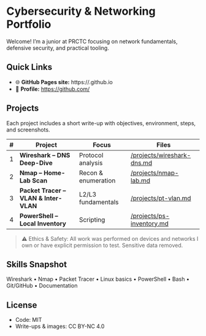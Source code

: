 # Cybersecurity & Networking Portfolio

Welcome! I’m a junior at PRCTC focusing on network fundamentals, defensive security, and practical tooling.

## Quick Links
- 🌐 **GitHub Pages site:** https://<your-username>.github.io
- 👤 **Profile:** https://github.com/<your-username>

## Projects
Each project includes a short write-up with objectives, environment, steps, and screenshots.

| # | Project | Focus | Files |
|---|--------|-------|------|
| 1 | **Wireshark – DNS Deep-Dive** | Protocol analysis | [/projects/wireshark-dns.md](./projects/wireshark-dns.md) |
| 2 | **Nmap – Home-Lab Scan** | Recon & enumeration | [/projects/nmap-lab.md](./projects/nmap-lab.md) |
| 3 | **Packet Tracer – VLAN & Inter-VLAN** | L2/L3 fundamentals | [/projects/pt-vlan.md](./projects/pt-vlan.md) |
| 4 | **PowerShell – Local Inventory** | Scripting | [/projects/ps-inventory.md](./projects/ps-inventory.md) |

> ⚠️ Ethics & Safety: All work was performed on devices and networks I own or have explicit permission to test. Sensitive data removed.

## Skills Snapshot
Wireshark • Nmap • Packet Tracer • Linux basics • PowerShell • Bash • Git/GitHub • Documentation

## License
- Code: MIT
- Write-ups & images: CC BY-NC 4.0
